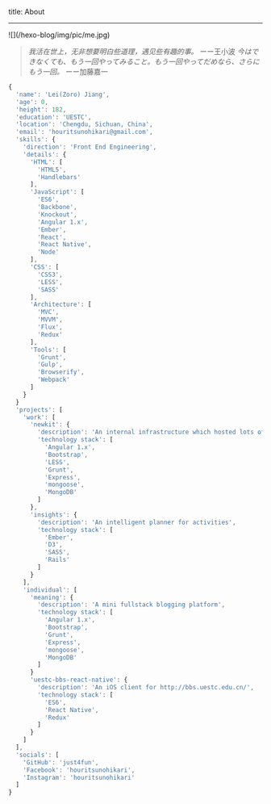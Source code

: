 title: About

---

<div class="illustration">
![](/hexo-blog/img/pic/me.jpg)
</div>

> *我活在世上，无非想要明白些道理，遇见些有趣的事。* ーー王小波
> *今はできなくても、もう一回やってみること。もう一回やってだめなら、さらにもう一回。* ーー加藤嘉一

```javascript
{
  'name': 'Lei(Zoro) Jiang',
  'age': 0,
  'height': 182,
  'education': 'UESTC',
  'location': 'Chengdu, Sichuan, China',
  'email': 'houritsunohikari@gmail.com',
  'skills': {
    'direction': 'Front End Engineering',
    'details': {
      'HTML': [
        'HTML5',
        'Handlebars'
      ],
      'JavaScript': [
        'ES6',
        'Backbone',
        'Knockout',
        'Angular 1.x',
        'Ember',
        'React',
        'React Native',
        'Node'
      ],
      'CSS': [
        'CSS3',
        'LESS',
        'SASS'
      ],
      'Architecture': [
        'MVC',
        'MVVM',
        'Flux',
        'Redux'
      ],
      'Tools': [
        'Grunt',
        'Gulp',
        'Browserify',
        'Webpack'
      ]
    }
  }
  'projects': [
    'work': [
      'newkit': {
        'description': 'An internal infrastructure which hosted lots of backend support projects',
        'technology stack': [
          'Angular 1.x',
          'Bootstrap',
          'LESS',
          'Grunt',
          'Express',
          'mongoose',
          'MongoDB'
        ]
      },
      'insights': {
        'description': 'An intelligent planner for activities',
        'technology stack': [
          'Ember',
          'D3',
          'SASS',
          'Rails'
        ]
      }
    ],
    'individual': [
      'meaning': {
        'description': 'A mini fullstack blogging platform',
        'technology stack': [
          'Angular 1.x',
          'Bootstrap',
          'Grunt',
          'Express',
          'mongoose',
          'MongoDB'
        ]
      }
      'uestc-bbs-react-native': {
        'description': 'An iOS client for http://bbs.uestc.edu.cn/',
        'technology stack': [
          'ES6',
          'React Native',
          'Redux'
        ]
      }
    ]
  ],
  'socials': [
    'GitHub': 'just4fun',
    'Facebook': 'houritsunohikari',
    'Instagram': 'houritsunohikari'
  ]
}
```

<script>
  function calculateAge(birthdayDate) {
    var ageDifMs = Date.now() - birthdayDate.getTime();
    var ageDate = new Date(ageDifMs);
    return Math.abs(ageDate.getUTCFullYear() - 1970);
  }

  (function() {
    // should ensure `age` field is the first number type in resume
    var age = document.querySelector('figure.javascript .line .number');
    age.innerHTML = calculateAge(new Date('1988-01-25'));
  })();
</script>
